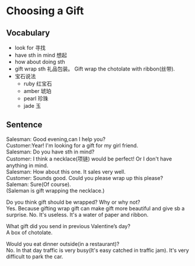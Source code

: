 # Choosing a Gift
## Vocabulary
* look for 寻找
* have sth in mind 想起
* how about doing sth
* gift wrap sth 礼品包装。 Gift wrap the chotolate with ribbon(丝带).
* 宝石说法
  * ruby 红宝石
  * amber 琥珀
  * pearl 珍珠
  * jade 玉


## Sentence
Salesman: Good evening,can I help you?  
Customer:Year! I'm looking for a gift for my girl friend.  
Salesman: Do you have sth in mind?  
Customer: I think a necklace(项链) would be perfect! Or I don't have anything in mind.  
Salesman: How about this one. It sales very well.  
Customer: Sounds good. Could you please wrap up this please?  
Saleman: Sure(Of course).  
(Saleman is gift wrapping the necklace.)

Do you think gift should be wrapped? Why or why not?  
Yes. Because gifting wrap gift can make gift more beautiful and give sb a surprise.
No. It's useless. It's a water of paper and ribbon.

What gift did you send in previous Valentine’s day?  
A box of chotolate.

Would you eat dinner outside(in a restaurant)?  
No. In that day traffic is very busy(It's easy catched in traffic jam). It's very difficult to park the car.


